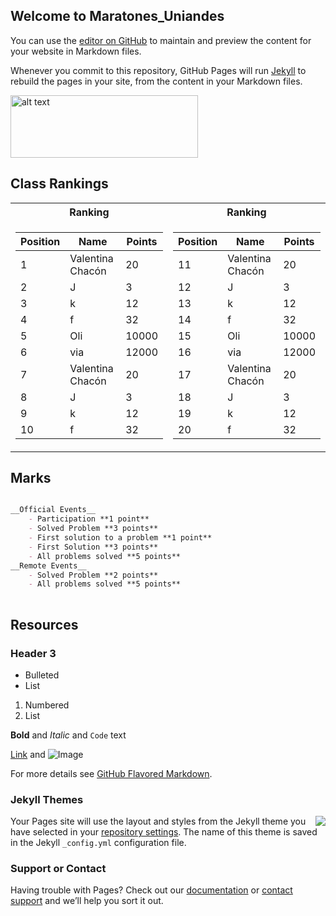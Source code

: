 ## Welcome to Maratones_Uniandes

You can use the [editor on GitHub](https://github.com/ValentinaChaconBuitrago/Maratones_Uniandes/edit/master/index.md) to maintain and preview the content for your website in Markdown files.

Whenever you commit to this repository, GitHub Pages will run [Jekyll](https://jekyllrb.com/) to rebuild the pages in your site, from the content in your Markdown files.

<img src="https://static1.squarespace.com/static/552dc0ffe4b070a9e1a6a215/t/583336b8f5e23136c812bb2c/1516652591705/.png" alt="alt text" width="300" height="100">

## Class Rankings

<table>
<tr><th>Ranking </th><th>Ranking</th></tr>
<tr><td>

|Position| Name | Points |
|--|--|--|
1|Valentina Chacón| 20
2|J|3
3|k|12
4|f|32
5|Oli|10000
6|via|12000
7|Valentina Chacón| 20
8|J|3
9|k|12
10|f|32

</td><td>

|Position| Name | Points |
|--|--|--|
11|Valentina Chacón| 20
12|J|3
13|k|12
14|f|32
15|Oli|10000
16|via|12000
17|Valentina Chacón| 20
18|J|3
19|k|12
20|f|32

</td></tr> </table>


## Marks
```markdown

__Official Events__
    - Participation **1 point**
    - Solved Problem **3 points**
    - First solution to a problem **1 point**
    - First Solution **3 points**
    - All problems solved **5 points**
__Remote Events__
    - Solved Problem **2 points**
    - All problems solved **5 points**
    
```
## Resources

### Header 3

- Bulleted
- List

1. Numbered
2. List

**Bold** and _Italic_ and `Code` text

[Link](url) and ![Image](scr)


For more details see [GitHub Flavored Markdown](https://guides.github.com/features/mastering-markdown/).

### Jekyll Themes

<img style="float: right;" src= img src>

Your Pages site will use the layout and styles from the Jekyll theme you have selected in your [repository settings](https://github.com/ValentinaChaconBuitrago/Maratones_Uniandes/settings). The name of this theme is saved in the Jekyll `_config.yml` configuration file.

### Support or Contact

Having trouble with Pages? Check out our [documentation](https://help.github.com/categories/github-pages-basics/) or [contact support](https://github.com/contact) and we’ll help you sort it out.
